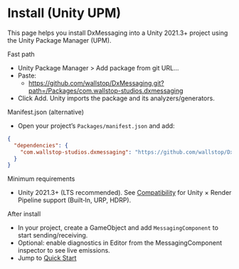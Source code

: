 # Install (Unity UPM)

This page helps you install DxMessaging into a Unity 2021.3+ project using the Unity Package Manager (UPM).

Fast path

- Unity Package Manager > Add package from git URL...
- Paste:
  - https://github.com/wallstop/DxMessaging.git?path=/Packages/com.wallstop-studios.dxmessaging
- Click Add. Unity imports the package and its analyzers/generators.

Manifest.json (alternative)

- Open your project’s `Packages/manifest.json` and add:

```json
{
  "dependencies": {
    "com.wallstop-studios.dxmessaging": "https://github.com/wallstop/DxMessaging.git?path=/Packages/com.wallstop-studios.dxmessaging"
  }
}
```

Minimum requirements

- Unity 2021.3+ (LTS recommended). See [Compatibility](Docs/Compatibility.md) for Unity × Render Pipeline support (Built‑In, URP, HDRP).

After install

- In your project, create a GameObject and add `MessagingComponent` to start sending/receiving.
- Optional: enable diagnostics in Editor from the MessagingComponent inspector to see live emissions.
- Jump to [Quick Start](Docs/QuickStart.md)
